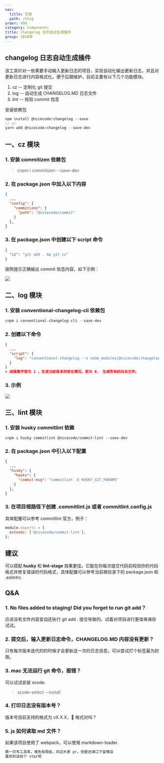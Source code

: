 ```yaml
---
nav:
  title: 文章
  path: /blog
order: 999
category: Components
title: changelog 日志自动生成插件
group: 2018年
---
```


## changelog 日志自动生成插件

该工具针对一些需要手动输入更新日志的项目，实现自动化输出更新日志，并且对更新日志进行内容格式化，便于后期维护，目前主要有以下几个功能模块。

1. cz -- 定制化 git 提交
2. log -- 自动生成 CHANGELOG.MD 日志文件
3. lint -- 校验 commit 信息

安装依赖包

```js
npm install @nicecode/changelog --save
// or
yarn add @nicecode/changelog --save-dev
```

## 一、cz 模块

### 1. 安装 commitizen 依赖包

> cnpm i commitizen --save-dev

### 2. 在 package.json 中加入以下内容

```json
{
  ...
  "config": {
    "commitizen": {
      "path": "@nicecode/commit"
    }
  },
}
```

### 3. 在 package.json 中创建以下 script 命令

```json
{
  "cz": "git add . && git cz"
}
```

按照提示正确输出 commit 信息内容，如下示例：

![](https://p3-juejin.byteimg.com/tos-cn-i-k3u1fbpfcp/29fc6a92aa7b4af0b3dcb937670e4a28~tplv-k3u1fbpfcp-zoom-1.image)

## 二、log 模块

### 1. 安装 conventional-changelog-cli 依赖包

```js
cnpm i conventional-changelog-cli --save-dev
```

### 2. 创建以下命令

```json
{
  ...
  "script": {
    "log": "conventional-changelog --n node_modules/@nicecode/changelog -i CHANGELOG.md -s -r 0",
  }
}
> 结尾数字若为 1 ，生成当前版本的变化情况，若为 0， 生成所有的日志文件。
```

### 3. 示例

![](https://p3-juejin.byteimg.com/tos-cn-i-k3u1fbpfcp/38cb1858823a43f098b087ccde98be99~tplv-k3u1fbpfcp-zoom-1.image)

## 三、lint 模块

### 1. 安装 husky commitlint 依赖

```shall
cnpm i husky commitlint @nicecode/commit-lint --save-dev
```

### 2. 在 package.json 中引入以下配置

```json
{
  ...
  "husky": {
    "hooks": {
      "commit-msg": "commitlint -E HUSKY_GIT_PARAMS"
    }
  },
}
```

### 3. 在项目根路径下创建 .commitlint.js 或者 commitlint.config.js

具体配置可以参考 commitlint 官方，例子：

```js
module.exports = {
  extends: ['@nicecode/commit-lint'],
};
```

## 建议

可以搭配 **husky** 和 **lint-stage** 效果更佳。它能在你每次提交代码前校验你的代码格式并修复错误的代码格式，具体配置可以参考当前根目录下的 package.json 和 .eslintrc.

## Q&A

### 1. No files added to staging! Did you forget to run git add？

应该没有文件内容变动还执行 git add . 提交导致的。试着对项目进行更改再保存试试。

### 2. 提交后，输入更新日志命令，CHANGELOG.MD 内容没有更新？

只有每次版本迭代的的时候才会更新这一次的日志信息。可以尝试打个标签最为封版。

### 3. mac 无法运行 git 命令，报错？

可以试试安装 xcode.

> xcode-select --install

### 4. 打印日志没有版本号？

版本号目前支持的格式为 vX.X.X，👀 格式对吗？

### 5. js 如何读取 md 文件？

如果该项目使用了 webpack，可以使用 markdown-loader.

```js
第一次写工具库，难免有瑕疵，欢迎大家 pr，但是还请口下留情😄
喜欢的话给个 star吧
```
